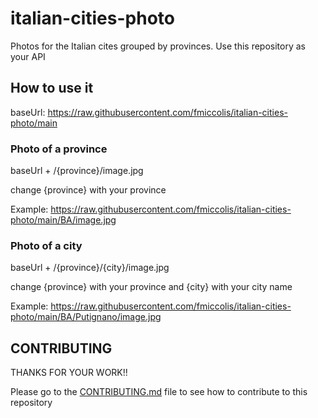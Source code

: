 # italian-cities-photo
Photos for the Italian cites grouped by provinces. Use this repository as your API

## How to use it
baseUrl: https://raw.githubusercontent.com/fmiccolis/italian-cities-photo/main

### Photo of a province
baseUrl + /{province}/image.jpg

change {province} with your province

Example: https://raw.githubusercontent.com/fmiccolis/italian-cities-photo/main/BA/image.jpg



### Photo of a city
baseUrl + /{province}/{city}/image.jpg

change {province} with your province and {city} with your city name

Example: https://raw.githubusercontent.com/fmiccolis/italian-cities-photo/main/BA/Putignano/image.jpg


## CONTRIBUTING
THANKS FOR YOUR WORK!!

Please go to the [CONTRIBUTING.md](https://github.com/fmiccolis/italian-cities-photo/main/CONTRIBUTING.md) file to see how to contribute to this repository
